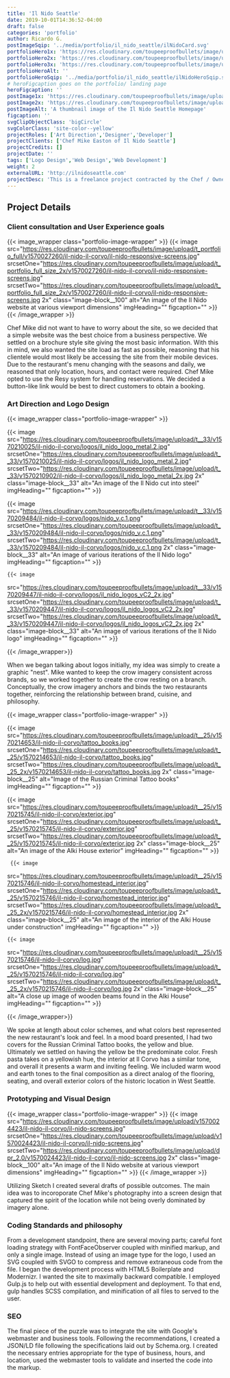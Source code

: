 ```yaml
---
title: 'Il Nido Seattle'
date: 2019-10-01T14:36:52-04:00
draft: false
categories: 'portfolio'
author: Ricardo G.
postImageSqip: '../media/portfolio/il_nido_seattle/ilNidoCard.svg'
portfolioHero1x: 'https://res.cloudinary.com/toupeeproofbullets/image/upload/t_portfolio_hero_16_9/v1569947324/il-nido-il-corvo/il-nido-Desktop-production.png'
portfolioHero2x: 'https://res.cloudinary.com/toupeeproofbullets/image/upload/t_portfolio_hero_2x/v1569947324/il-nido-il-corvo/il-nido-Desktop-production.png'
portfolioHero3x: 'https://res.cloudinary.com/toupeeproofbullets/image/upload/t_portfolio_hero_3x/v1569947324/il-nido-il-corvo/il-nido-Desktop-production.jpg'
portfolioHeroAlt: ''
portfolioHeroSqip: '../media/portfolio/il_nido_seattle/ilNidoHeroSqip.svg'
# heroFigcaption goes on the portfolio/ landing page
heroFigcaption: ''
postImage1x: 'https://res.cloudinary.com/toupeeproofbullets/image/upload/v1569947424/il-nido-il-corvo/il-nido-Destkop-Production-1x1.png'
postImage2x: 'https://res.cloudinary.com/toupeeproofbullets/image/upload/t_portfolio_full_size_2x/v1569947424/il-nido-il-corvo/il-nido-Destkop-Production-1x1.png'
postImageAlt: 'A thumbnail image of the Il Nido Seattle Homepage'
figcaption: ''
svgClipObjectClass: 'bigCircle'
svgColorClass: 'site-color--yellow'
projectRoles: ['Art Direction','Designer','Developer']
projectClients: ['Chef Mike Easton of Il Nido Seattle']
projectCredits: []
projectDate: ''
tags: ['Logo Design','Web Design','Web Development']
weight: 2
externalURL: 'http://ilnidoseattle.com'
projectDesc: 'This is a freelance project contracted by the Chef / Owner of Il Corvo Pasta in Seattle Wa. He was opening up a new restaurant and needed a simple, maintenance free website and SEO work.'
---
```


## Project Details

### Client consultation and User Experience goals

 {{< image_wrapper class="portfolio-image-wrapper" >}}
      {{< image
        src="https://res.cloudinary.com/toupeeproofbullets/image/upload/t_portfolio_full/v1570027260/il-nido-il-corvo/il-nido-responsive-screens.jpg"
        srcsetOne="https://res.cloudinary.com/toupeeproofbullets/image/upload/t_portfolio_full_size_2x/v1570027260/il-nido-il-corvo/il-nido-responsive-screens.jpg"
        srcsetTwo="https://res.cloudinary.com/toupeeproofbullets/image/upload/t_portfolio_full_size_2x/v1570027260/il-nido-il-corvo/il-nido-responsive-screens.jpg 2x"
        class="image-block__100"
        alt="An image of the Il Nido website at various viewport dimensions"
        imgHeading=""
        figcaption=""
       >}}
    {{< /image_wrapper >}}

Chef Mike did not want to have to worry about the site, so we decided that a simple website was the best choice from a business perspective.  We settled on a  brochure style site giving the most basic information. With this in mind, we also wanted the site load as fast as possible, reasoning that his clientele would most likely be accessing the site from their mobile devices. Due to the restaurant's menu changing with the seasons and daily, we reasoned that only location, hours, and contact were required. Chef Mike opted to use the Resy system for handling reservations. We decided a button-like link would be best to direct customers to obtain a booking.

### Art Direction and Logo Design

{{< image_wrapper class="portfolio-image-wrapper" >}}

  {{< image 
   src="https://res.cloudinary.com/toupeeproofbullets/image/upload/t__33/v1570210025/il-nido-il-corvo/logos/il_nido_logo_metal.2.jpg"
        srcsetOne="https://res.cloudinary.com/toupeeproofbullets/image/upload/t__33/v1570210025/il-nido-il-corvo/logos/il_nido_logo_metal.2.jpg"
        srcsetTwo="https://res.cloudinary.com/toupeeproofbullets/image/upload/t__33/v1570210902/il-nido-il-corvo/logos/il_nido_logo_metal_2x.jpg 2x"
        class="image-block__33"
        alt="An image of the Il Nido cut into steel"
        imgHeading=""
        figcaption=""
    >}}
 
  {{< image 
   src="https://res.cloudinary.com/toupeeproofbullets/image/upload/t__33/v1570209484/il-nido-il-corvo/logos/nido_v.c.1.png"
        srcsetOne="https://res.cloudinary.com/toupeeproofbullets/image/upload/t__33/v1570209484/il-nido-il-corvo/logos/nido_v.c.1.png"
        srcsetTwo="https://res.cloudinary.com/toupeeproofbullets/image/upload/t__33/v1570209484/il-nido-il-corvo/logos/nido_v.c.1.png 2x"
        class="image-block__33"
        alt="An image of various iterations of the Il Nido logo"
        imgHeading=""
        figcaption=""
    >}}

    {{< image 
   src="https://res.cloudinary.com/toupeeproofbullets/image/upload/t__33/v1570209447/il-nido-il-corvo/logos/il_nido_logos_vC2_2x.jpg"
        srcsetOne="https://res.cloudinary.com/toupeeproofbullets/image/upload/t__33/v1570209447/il-nido-il-corvo/logos/il_nido_logos_vC2_2x.jpg"
        srcsetTwo="https://res.cloudinary.com/toupeeproofbullets/image/upload/t__33/v1570209447/il-nido-il-corvo/logos/il_nido_logos_vC2_2x.jpg 2x"
        class="image-block__33"
        alt="An image of various iterations of the Il Nido logo"
        imgHeading=""
        figcaption=""
    >}}

{{< /image_wrapper>}}

When we began talking about logos initially, my idea was simply to create a graphic "nest". Mike wanted to keep the crow imagery consistent across brands, so we worked together to create the crow resting on a branch. Conceptually,  the crow imagery anchors and binds the two restaurants together, reinforcing the relationship between brand, cuisine, and philosophy.


{{< image_wrapper class="portfolio-image-wrapper" >}}

  {{< image 
   src="https://res.cloudinary.com/toupeeproofbullets/image/upload/t__25/v1570214653/il-nido-il-corvo/tattoo_books.jpg"
        srcsetOne="https://res.cloudinary.com/toupeeproofbullets/image/upload/t__25/v1570214653/il-nido-il-corvo/tattoo_books.jpg"
        srcsetTwo="https://res.cloudinary.com/toupeeproofbullets/image/upload/t__25_2x/v1570214653/il-nido-il-corvo/tattoo_books.jpg 2x"
        class="image-block__25"
        alt="Image of the Russian Criminal Tattoo books"
        imgHeading=""
        figcaption=""
    >}}
 
  {{< image 
   src="https://res.cloudinary.com/toupeeproofbullets/image/upload/t__25/v1570215745/il-nido-il-corvo/exterior.jpg"
        srcsetOne="https://res.cloudinary.com/toupeeproofbullets/image/upload/t__25/v1570215745/il-nido-il-corvo/exterior.jpg"
        srcsetTwo="https://res.cloudinary.com/toupeeproofbullets/image/upload/t__25/v1570215745/il-nido-il-corvo/exterior.jpg 2x"
        class="image-block__25"
        alt="An image of the Alki House exterior"
        imgHeading=""
        figcaption=""
    >}}

     {{< image 
   src="https://res.cloudinary.com/toupeeproofbullets/image/upload/t__25/v1570215746/il-nido-il-corvo/homestead_interior.jpg"
        srcsetOne="https://res.cloudinary.com/toupeeproofbullets/image/upload/t__25/v1570215746/il-nido-il-corvo/homestead_interior.jpg"
        srcsetTwo="https://res.cloudinary.com/toupeeproofbullets/image/upload/t__25_2x/v1570215746/il-nido-il-corvo/homestead_interior.jpg 2x"
        class="image-block__25"
        alt="An image of the interior of the Alki House under construction"
        imgHeading=""
        figcaption=""
    >}}

    {{< image 
   src="https://res.cloudinary.com/toupeeproofbullets/image/upload/t__25/v1570215746/il-nido-il-corvo/log.jpg"
        srcsetOne="https://res.cloudinary.com/toupeeproofbullets/image/upload/t__25/v1570215746/il-nido-il-corvo/log.jpg"
        srcsetTwo="https://res.cloudinary.com/toupeeproofbullets/image/upload/t__25_2x/v1570215746/il-nido-il-corvo/log.jpg 2x"
        class="image-block__25"
        alt="A close up image of wooden beams found in the Alki House"
        imgHeading=""
        figcaption=""
    >}}

{{< /image_wrapper>}}

We spoke at length about color schemes, and what colors best represented the new restaurant's look and feel.  In a mood board presented, I had two covers for the Russian Criminal Tattoo books, the yellow and blue. Ultimately we settled on having the yellow be the predominate color. Fresh pasta takes on a yellowish hue, the interior at Il Corvo has a similar tone, and overall it presents a warm and inviting feeling. We included warm wood and earth tones to the final composition as a direct analog of the flooring, seating, and overall exterior colors of the historic location in West Seattle. 

### Prototyping and Visual Design

 {{< image_wrapper class="portfolio-image-wrapper" >}}
      {{< image
        src="https://res.cloudinary.com/toupeeproofbullets/image/upload/v1570024423/il-nido-il-corvo/il-nido-screens.jpg"
        srcsetOne="https://res.cloudinary.com/toupeeproofbullets/image/upload/v1570024423/il-nido-il-corvo/il-nido-screens.jpg"
        srcsetTwo="https://res.cloudinary.com/toupeeproofbullets/image/upload/dpr_2.0/v1570024423/il-nido-il-corvo/il-nido-screens.jpg 2x"
        class="image-block__100"
        alt="An image of the Il Nido website at various viewport dimensions"
        imgHeading=""
        figcaption=""
       >}}
    {{< /image_wrapper >}}

  Utilizing Sketch I created several drafts of possible outcomes. The main idea was to incoroporate Chef Mike's photography into a screen design that captured the spirit of the location while not being overly dominated by imagery alone. 

### Coding Standards and philosophy

From a development standpoint, there are several moving parts; careful font loading strategy with FontFaceObserver coupled with minified markup, and only a single image. Instead of using an image type for the logo, I used an SVG coupled with SVGO to compress and remove extraneous code from the file. I began the development process with HTML5 Boilerplate and Modernizr. I wanted the site to maximally backward compatible. I employed Gulp.js to help out with essential development and deployment. To that end, gulp handles SCSS compilation, and minification of all files to served to the user.
  
### SEO
  The final piece of the puzzle was to integrate the site with Google's webmaster and business tools. Following the recommendations, I created a JSON/LD file following the specifications laid out by Schema.org. I created the necessary entries appropriate for the type of business, hours, and location, used the webmaster tools to validate and inserted the code into the markup.

